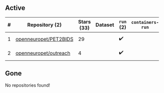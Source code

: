 ## Active
| # | Repository (2) | Stars (33) | Dataset | `run` (2) | `containers-run` | Last Modified |
| --- | --- | --- | --- | --- | --- | --- |
| 1 | [openneuropet/PET2BIDS](https://github.com/openneuropet/PET2BIDS) | 29 |  | :heavy_check_mark: |  | 2025-05-30 15:16:34+00:00 |
| 2 | [openneuropet/outreach](https://github.com/openneuropet/outreach) | 4 |  | :heavy_check_mark: |  | 2025-06-10 11:35:30+00:00 |

## Gone
No repositories found!
